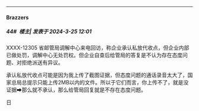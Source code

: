 ﻿
*****

####  Brazzers  
##### 44#         楼主| 发表于 2024-3-25 12:01

XXXX-12305 省邮管局调解中心来电回访，称企业承认私放代收点，但企业内部已做处罚，调解中心无处罚权。但企业自查后给管局的答复是不认为存在态度问题、对拒绝派送有异议。

承认私放代收点可能是因为我上传了截图证据，但态度问题的通话录音太大了，国家总局总提示只能上传2MB以内的文件。所以于它们而言，你上传不了，就是没证据➡那么就不承认，那么给管局回复就是不存在态度问题。

日

